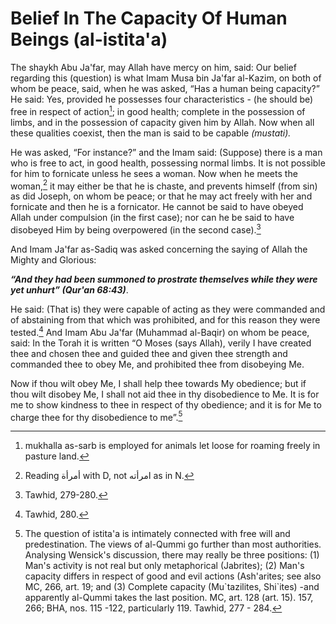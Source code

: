Belief In The Capacity Of Human Beings (al-istita'a)
====================================================

The shaykh Abu Ja'far, may Allah have mercy on him, said: Our belief
regarding this (question) is what Imam Musa bin Ja'far al-Kazim, on both
of whom be peace, said, when he was asked, “Has a human being capacity?”
He said: Yes, provided he possesses four characteristics - (he should
be) free in respect of action[^1]; in good health; complete in the
possession of limbs, and in the possession of capacity given him by
Allah. Now when all these qualities coexist, then the man is said to be
capable *(mustati).*

He was asked, “For instance?” and the Imam said: (Suppose) there is a
man who is free to act, in good health, possessing normal limbs. It is
not possible for him to fornicate unless he sees a woman. Now when he
meets the woman,[^2] it may either be that he is chaste, and prevents
himself (from sin) as did Joseph, on whom be peace; or that he may act
freely with her and fornicate and then he is a fornicator. He cannot be
said to have obeyed Allah under compulsion (in the first case); nor can
he be said to have disobeyed Him by being overpowered (in the second
case).[^3]

And Imam Ja'far as-Sadiq was asked concerning the saying of Allah the
Mighty and Glorious:

***“And they had been summoned to prostrate themselves while they were
yet unhurt” (Qur'an 68:43)***.

He said: (That is) they were capable of acting as they were commanded
and of abstaining from that which was prohibited, and for this reason
they were tested.[^4] And Imam Abu Ja'far (Muhammad al-Baqir) on whom be
peace, said: In the Torah it is written “O Moses (says Allah), verily I
have created thee and chosen thee and guided thee and given thee
strength and commanded thee to obey Me, and prohibited thee from
disobeying Me.

Now if thou wilt obey Me, I shall help thee towards My obedience; but if
thou wilt disobey Me, I shall not aid thee in thy disobedience to Me. It
is for me to show kindness to thee in respect of thy obedience; and it
is for Me to charge thee for thy disobedience to me”.[^5]

[^1]: mukhalla as-sarb is employed for animals let loose for roaming
freely in pasture land.

[^2]: Reading أمرأة with D, not امرأته as in N.

[^3]: Tawhid, 279-280.

[^4]: Tawhid, 280.

[^5]: The question of istita'a is intimately connected with free will
and predestination. The views of al-Qummi go further than most
authorities. Analysing Wensick's discussion, there may really be three
positions: (1) Man's activity is not real but only metaphorical
(Jabrites); (2) Man's capacity differs in respect of good and evil
actions (Ash'arites; see also MC, 266, art. 19; and (3) Complete
capacity (Mu\`tazilites, Shi\`ites) -and apparently al-Qummi takes the
last position. MC, art. 128 (art. 15). 157, 266; BHA, nos. 115 -122,
particularly 119. Tawhid, 277 - 284.


